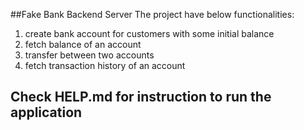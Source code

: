 ##Fake Bank Backend Server
The project have below functionalities:
1. create bank account for customers with some initial balance
2. fetch balance of an account
3. transfer between two accounts
4. fetch transaction history of an account

## Check HELP.md for instruction to run the application
